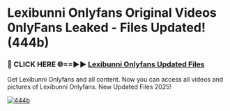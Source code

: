 # Lexibunni Onlyfans Original Videos 0nlyFans Leaked - Files Updated! (444b)

<h3>🔴 CLICK HERE 🌐==►► <a href="https://tinyurl.com/ehrbuxhb" rel="nofollow">Lexibunni Onlyfans Updated Files</a></h3>

Get Lexibunni Onlyfans and all content. Now you can access all videos and pictures of Lexibunni Onlyfans. New Updated Files 2025!

[![444b](https://i.imgur.com/lVYEuWS.gif)](https://tinyurl.com/ehrbuxhb)
